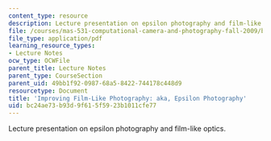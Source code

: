 ```yaml
---
content_type: resource
description: Lecture presentation on epsilon photography and film-like optics.
file: /courses/mas-531-computational-camera-and-photography-fall-2009/bc24ae73b93d9f615f5923b1011cfe77_MITMAS_531F09_lec03.pdf
file_type: application/pdf
learning_resource_types:
- Lecture Notes
ocw_type: OCWFile
parent_title: Lecture Notes
parent_type: CourseSection
parent_uid: 49bb1f92-0987-68a5-8422-744178c448d9
resourcetype: Document
title: 'Improving Film-Like Photography: aka, Epsilon Photography'
uid: bc24ae73-b93d-9f61-5f59-23b1011cfe77
---
```

Lecture presentation on epsilon photography and film-like optics.